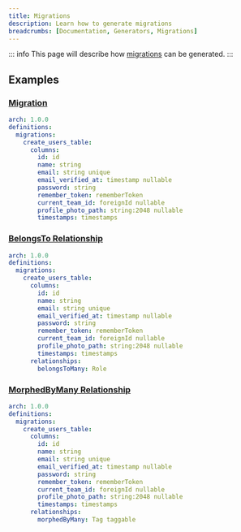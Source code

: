```yaml
---
title: Migrations
description: Learn how to generate migrations
breadcrumbs: [Documentation, Generators, Migrations]
---
```


::: info
This page will describe how [migrations](https://laravel.com/docs/10.x/migrations) can be generated.
:::

## Examples

### [Migration](https://laravel.com/docs/10.x/migrations#generating-migrations)

```yaml
arch: 1.0.0
definitions:
  migrations:
    create_users_table:
      columns:
        id: id
        name: string
        email: string unique
        email_verified_at: timestamp nullable
        password: string
        remember_token: rememberToken
        current_team_id: foreignId nullable
        profile_photo_path: string:2048 nullable
        timestamps: timestamps
```

### [BelongsTo Relationship](https://laravel.com/docs/10.x/migrations#foreign-key-constraints)

```yaml
arch: 1.0.0
definitions:
  migrations:
    create_users_table:
      columns:
        id: id
        name: string
        email: string unique
        email_verified_at: timestamp nullable
        password: string
        remember_token: rememberToken
        current_team_id: foreignId nullable
        profile_photo_path: string:2048 nullable
        timestamps: timestamps
      relationships:
        belongsToMany: Role
```

### [MorphedByMany Relationship](https://laravel.com/docs/10.x/migrations#foreign-key-constraints)

```yaml
arch: 1.0.0
definitions:
  migrations:
    create_users_table:
      columns:
        id: id
        name: string
        email: string unique
        email_verified_at: timestamp nullable
        password: string
        remember_token: rememberToken
        current_team_id: foreignId nullable
        profile_photo_path: string:2048 nullable
        timestamps: timestamps
      relationships:
        morphedByMany: Tag taggable
```
